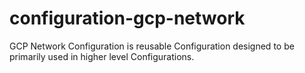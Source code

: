 # configuration-gcp-network

GCP Network Configuration is reusable Configuration designed to be primarily used in higher level Configurations.
